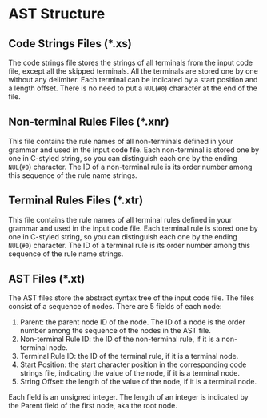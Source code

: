 # AST Structure

## Code Strings Files (*.xs)

The code strings file stores the strings of all terminals from the input code file, except all the skipped terminals. All the terminals are stored one by one without any delimiter. Each terminal can be indicated by a start position and a length offset. There is no need to put a `NUL`(`#0`) character at the end of the file.

## Non-terminal Rules Files (*.xnr)

This file contains the rule names of all non-terminals defined in your grammar and used in the input code file. Each non-terminal is stored one by one in C-styled string, so you can distinguish each one by the ending `NUL`(`#0`) character. The ID of a non-terminal rule is its order number among this sequence of the rule name strings.

## Terminal Rules Files (*.xtr)

This file contains the rule names of all terminal rules defined in your grammar and used in the input code file. Each terminal rule is stored one by one in C-styled string, so you can distinguish each one by the ending `NUL`(`#0`) character. The ID of a terminal rule is its order number among this sequence of the rule name strings.

## AST Files (*.xt)

The AST files store the abstract syntax tree of the input code file. The files consist of a sequence of nodes. There are 5 fields of each node:

1. Parent: the parent node ID of the node. The ID of a node is the order number among the sequence of the nodes in the AST file.
2. Non-terminal Rule ID: the ID of the non-terminal rule, if it is a non-terminal node.
3. Terminal Rule ID: the ID of the terminal rule, if it is a terminal node.
4. Start Position: the start character position in the corresponding code strings file, indicating the value of the node, if it is a terminal node.
5. String Offset: the length of the value of the node, if it is a terminal node.

Each field is an unsigned integer. The length of an integer is indicated by the Parent field of the first node, aka the root node.


